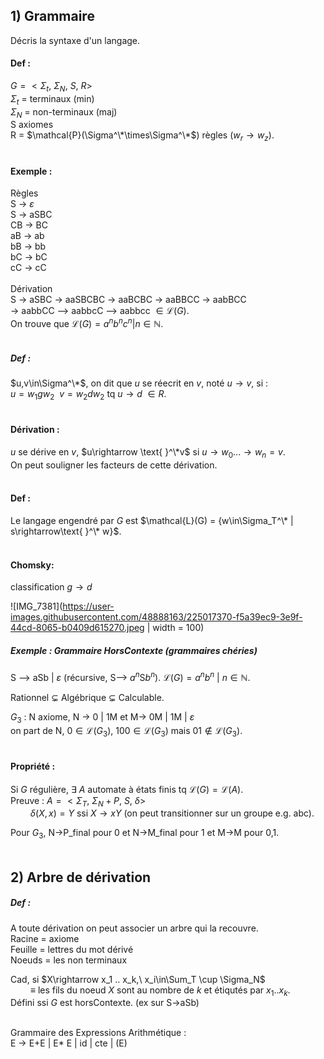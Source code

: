 ## 1) Grammaire
Décris la syntaxe d'un langage.
&nbsp;  

#### Def :
$G = < \Sigma_t,\ \Sigma_N,\ S,\ R>$  
$\Sigma_t$ = terminaux (min)  
$\Sigma_N$ = non-terminaux (maj)  
S axiomes  
R = $\mathcal{P}(\Sigma^\*\times\Sigma^\*$) règles ($w_r\rightarrow w_z$).  
&nbsp;  

#### Exemple :  
Règles  
S &rarr; $\varepsilon$  
S &rarr; aSBC  
CB &rarr; BC   
aB &rarr; ab  
bB &rarr; bb  
bC &rarr; bC  
cC &rarr; cC  
&nbsp;  
Dérivation  
S &rarr; aSBC &rarr; aaSBCBC &rarr; aaBCBC &rarr; aaBBCC &rarr; aabBCC  
&rarr; aabbCC --> aabbcC --> aabbcc $\in\mathcal{L}(G)$.  
On trouve que $\mathcal{L}(G) = {a^nb^nc^n|n\in\mathbb{N}}$.  
&nbsp;  

##### Def :  
$u,v\in\Sigma^\*$, on dit que $u$ se réecrit en $v$, noté $u\rightarrow v$, si :  
$u=w_1 gw_2 \ \ v=w_2dw_2$ tq $u\rightarrow d\ \in R$.  
&nbsp;  

#### Dérivation : 
$u$ se dérive en $v$, $u\rightarrow \text{ }^\*v$ si $u\rightarrow w_0 ... \rightarrow w_n = v$.  
On peut souligner les facteurs de cette dérivation.  
&nbsp;  

#### Def :
Le langage engendré par $G$ est $\mathcal{L}(G) = {w\in\Sigma_T^\* | s\rightarrow\text{ }^\* w}$.  
&nbsp;  

#### Chomsky:   
classification $g\rightarrow d$  

![IMG_7381](https://user-images.githubusercontent.com/48888163/225017370-f5a39ec9-3e9f-44cd-8065-b0409d615270.jpeg | width = 100)
&nbsp;  

##### Exemple :  Grammaire HorsContexte (grammaires chéries)
S --> aSb | $\varepsilon$ (récursive, S--> $a^n$S$b^n$).
$\mathcal{L}(G) = { a^n b^n \ | \ n\in\mathbb{N} }$.  
  
Rationnel $\subsetneq$ Algébrique $\subsetneq$ Calculable.  

$G_3$ : N axiome, N &rarr; 0  | 1M  et  M&rarr; 0M | 1M | $\varepsilon$   
on part de N, $0\in\mathcal{L}(G_3)$, $100\in\mathcal{L}(G_3)$ mais $01\notin\mathcal{L}(G_3)$.  
&nbsp;  

#### Propriété :
Si $G$ régulière, $\exists$ $A$ automate à états finis tq $\mathcal{L}(G) = \mathcal{L}(A)$.  
Preuve : $A = <\Sigma_T,\ \Sigma_N + P,\ S,\ \delta>$  
$\qquad \delta(X,x)=Y$ ssi $X\rightarrow xY$ (on peut transitionner sur un groupe e.g. abc).  

Pour $G_3$, N&rarr;P_final pour 0 et N&rarr;M_final pour 1 et M&rarr;M pour 0,1.  
&nbsp;  

## 2) Arbre de dérivation
##### Def : 
A toute dérivation on peut associer un arbre qui la recouvre.  
Racine = axiome  
Feuille = lettres du mot dérivé  
Noeuds = les non terminaux  

Cad, si $X\rightarrow x_1 .. x_k,\ x_i\in\Sum_T \cup \Sigma_N$  
$\qquad \equiv$ les fils du noeud $X$ sont au nombre de $k$ et étiqutés par $x_1.. x_k$.  
Défini ssi $G$ est horsContexte.  (ex sur S&rarr;aSb)  
&nbsp;  

Grammaire des Expressions Arithmétique :  
E &rarr; E+E | E\* E | id | cte | (E)  








